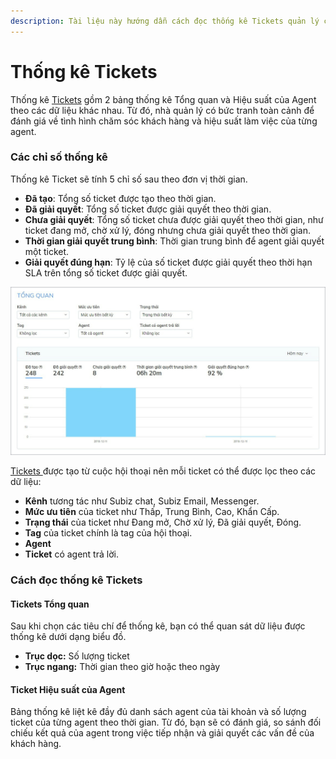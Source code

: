 ```yaml
---
description: Tài liệu này hướng dẫn cách đọc thống kê Tickets quản lý chăm sóc khách hàng.
---
```


# Thống kê Tickets

Thống kê [Tickets](https://help.subiz.com/bat-dau-voi-subiz/lam-viec-tren-subiz/ticket-quan-ly-cham-soc-khach-hang) gồm 2 bảng thống kê Tổng quan và Hiệu suất của Agent theo các dữ liệu khác nhau. Từ đó, nhà quản lý có bức tranh toàn cảnh để đánh giá về tình hình chăm sóc  khách hàng và hiệu suất làm việc của từng agent.

### Các chỉ số thống kê

Thống kê Ticket sẽ tính 5 chỉ số sau theo đơn vị thời gian.

* **Đã tạo**: Tổng số ticket được tạo theo thời gian.
* **Đã giải quyết**: Tổng số ticket được giải quyết theo thời gian.
* **Chưa giải quyết**: Tổng số ticket chưa được giải quyết theo thời gian, như ticket đang mở, chờ xử lý, đóng nhưng chưa giải quyết theo thời gian.
* **Thời gian giải quyết trung bình**: Thời gian trung bình để agent giải quyết một ticket.
* **Giải quyết đúng hạn**: Tỷ lệ của số ticket được giải quyết theo thời hạn SLA trên tổng số ticket được giải quyết.

![Th&#x1ED1;ng k&#xEA; Tickets T&#x1ED5;ng qu&#x1EA3;n](../.gitbook/assets/report-tickets-1.jpg)

 [Tickets ](https://help.subiz.com/bat-dau-voi-subiz/lam-viec-tren-subiz/ticket-quan-ly-cham-soc-khach-hang)được tạo từ cuộc hội thoại nên mỗi ticket có thể được lọc theo các dữ liệu:

* **Kênh** tương tác như Subiz chat, Subiz Email, Messenger.
* **Mức ưu tiên** của ticket như Thấp, Trung Bình, Cao, Khẩn Cấp.
* **Trạng thái** của ticket như Đang mở, Chờ xử lý, Đã giải quyết, Đóng.
* **Tag** của ticket chính là tag của hội thoại.
* **Agent**
* **Ticket** có agent trả lời.

### Cách đọc thống kê Tickets

#### Tickets Tổng quan

Sau khi chọn các tiêu chí để thống kê, bạn có thể quan sát dữ liệu được thống kê dưới dạng biểu đồ. 

* **Trục dọc:** Số lượng ticket
* **Trục ngang:** Thời gian theo giờ hoặc theo ngày

#### Ticket Hiệu suất của Agent

Bảng thống kê liệt kê đầy đủ danh sách agent của tài khoản và số lượng ticket của từng agent theo thời gian. Từ đó, bạn sẽ có đánh giá, so sánh đối chiếu kết quả của agent trong việc tiếp nhận và giải quyết các vấn đề của khách hàng.



